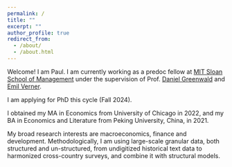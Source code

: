 ```yaml
---
permalink: /
title: ""
excerpt: ""
author_profile: true
redirect_from: 
  - /about/
  - /about.html
---
```


Welcome! I am Paul. I am currently working as a predoc fellow at [MIT Sloan School of Management](https://mitsloan.mit.edu/) under the supervision of Prof. [Daniel Greenwald](http://www.dlgreenwald.com/) and [Emil Verner](https://www.emilverner.com/).

I am applying for PhD this cycle (Fall 2024).

I obtained my MA in Economics from University of Chicago in 2022, and my BA in Economics and Literature from Peking University, China, in 2021.

My broad research interests are macroeconomics, finance and development. Methodologically, I am using large-scale granular data, both structured and un-structured, from undigitized historical text data to harmonized cross-country surveys, and combine it with structural models.

